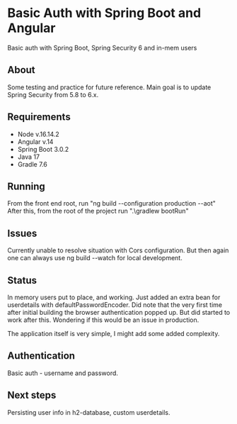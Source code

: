 # Basic Auth with Spring Boot and Angular
Basic auth with Spring Boot, Spring Security 6 and in-mem users

## About
Some testing and practice for future reference. Main goal is to update Spring Security from 5.8 to 6.x.

## Requirements
- Node v.16.14.2
- Angular v.14
- Spring Boot 3.0.2
- Java 17
- Gradle 7.6

## Running
From the front end root, run "ng build --configuration production --aot"
After this, from the root of the project run ".\gradlew bootRun"

## Issues
Currently unable to resolve situation with Cors configuration. But then again one can always use ng build --watch for local development.

## Status
In memory users put to place, and working. Just added an extra bean for userdetails with defaultPasswordEncoder.
Did note that the very first time after initial building the browser authentication popped up. But did started to work after this. Wondering if this would be an issue in production.

The application itself is very simple, I might add some added complexity.

## Authentication
Basic auth - username and password.

## Next steps
Persisting user info in h2-database, custom userdetails.
